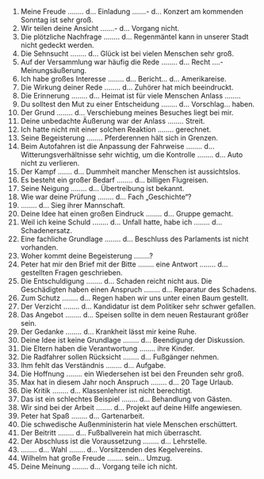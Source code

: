 
1. Meine Freude ........ d... Einladung .......- d... Konzert am kommenden Sonntag ist sehr groß.
2. Wir teilen deine Ansicht .......- d... Vorgang nicht.
3. Die plötzliche Nachfrage ........ d... Regenmäntel kann in unserer Stadt nicht gedeckt werden.
4. Die Sehnsucht ........ d... Glück ist bei vielen Menschen sehr groß.
5. Auf der Versammlung war häufig die Rede ........ d... Recht ....- Meinungsäußerung.
6. Ich habe großes Interesse ........ d... Bericht... d... Amerikareise.
7. Die Wirkung deiner Rede ........ d... Zuhörer hat mich beeindruckt.
8. Die Erinnerung ........ d... Heimat ist für viele Menschen Anlass ........
9. Du solltest den Mut zu einer Entscheidung ........ d... Vorschlag... haben.
10. Der Grund ........ d... Verschiebung meines Besuches liegt bei mir.
11. Deine unbedachte Äußerung war der Anlass ........ Streit.
12. Ich hatte nicht mit einer solchen Reaktion ........ gerechnet.
13. Seine Begeisterung ........ Pferderennen hält sich in Grenzen.
14. Beim Autofahren ist die Anpassung der Fahrweise ........ d... Witterungsverhältnisse sehr wichtig, um die Kontrolle ........ d... Auto nicht zu verlieren.
15. Der Kampf ....... d... Dummheit mancher Menschen ist aussichtslos.
16. Es besteht ein großer Bedarf ........ d... billigen Flugreisen.
17. Seine Neigung ........ d... Übertreibung ist bekannt.
18. Wie war deine Prüfung ........ d... Fach „Geschichte“?
19. ........ d... Sieg ihrer Mannschaft.
20. Deine Idee hat einen großen Eindruck ........ d... Gruppe gemacht.
21. Weil ich keine Schuld ........ d... Unfall hatte, habe ich ........ d... Schadenersatz.
22. Eine fachliche Grundlage ........ d... Beschluss des Parlaments ist nicht vorhanden.
23. Woher kommt deine Begeisterung ........?
24. Peter hat mir den Brief mit der Bitte ........ eine Antwort ........ d... gestellten Fragen geschrieben.
25. Die Entschuldigung ........ d... Schaden reicht nicht aus. Die Geschädigten haben einen Anspruch ........ d... Reparatur des Schadens.
26. Zum Schutz ........ d... Regen haben wir uns unter einen Baum gestellt.
27. Der Verzicht ........ d... Kandidatur ist dem Politiker sehr schwer gefallen.
28. Das Angebot ........ d... Speisen sollte in dem neuen Restaurant größer sein.
29. Der Gedanke ........ d... Krankheit lässt mir keine Ruhe.
30. Deine Idee ist keine Grundlage ........ d... Beendigung der Diskussion.
31. Die Eltern haben die Verantwortung ........ ihre Kinder.
32. Die Radfahrer sollen Rücksicht ........ d... Fußgänger nehmen.
33. Ihm fehlt das Verständnis ........ d... Aufgabe.
34. Die Hoffnung ........ ein Wiedersehen ist bei den Freunden sehr groß.
35. Max hat in diesem Jahr noch Anspruch ........ d... 20 Tage Urlaub.
36. Die Kritik ........ d... Klassenlehrer ist nicht berechtigt.
37. Das ist ein schlechtes Beispiel ........ d... Behandlung von Gästen.
38. Wir sind bei der Arbeit ........ d... Projekt auf deine Hilfe angewiesen.
39. Peter hat Spaß ........ d... Gartenarbeit.
40. Die schwedische Außenministerin hat viele Menschen erschüttert.
41. Der Beitritt ........ d... Fußballverein hat mich überrascht.
42. Der Abschluss ist die Voraussetzung ........ d... Lehrstelle.
43. ........ d... Wahl ........ d... Vorsitzenden des Kegelvereins.
44. Wilhelm hat große Freude ........ sein... Umzug.
45. Deine Meinung ........ d... Vorgang teile ich nicht.